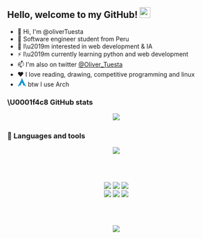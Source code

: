 ## Hello, welcome to my GitHub! <img src="https://raw.githubusercontent.com/zluvsand/zluvsand/master/wave.gif" height="25px" width="25px">

-   :penguin: Hi, I'm @oliverTuesta
-   :robot: Software engineer student from Peru
-   :eyes: I\u2019m interested in web development & IA
-   :zap: I\u2019m currently learning python and web development
-   :mailbox: I'm also on twitter
    <a href="https://twitter.com/Oliver_Tuesta">@Oliver_Tuesta</a>
-   :hearts: I love reading, drawing, competitive programming and linux
-   <img
    src="https://raw.githubusercontent.com/oliverTuesta/oliverTuesta/main/resources/arch.png"
    width="20" height="20"/> btw I use Arch

### \U0001f4c8 GitHub stats

<p align="center"> 
    <img src="https://github-readme-streak-stats.herokuapp.com/?user=oliverTuesta&theme=dracula"/>
</p>

### :wrench: Languages and tools

<p align="center">
    <img src="https://skillicons.dev/icons?i=linux,git,javascript,github,kotlin,neovim,mysql,python" />
</p>
<br/>
<br/>
<p align="center">
    <a href="https://twitter.com/Oliver_Tuesta"><img src="https://img.shields.io/badge/Twitter-1DA1F2?style=for-the-badge&logo=twitter&logoColor=white"/></a>
    <a href="https://open.spotify.com/user/31qkwll5fdhjcaeqb7oqear42c5q"><img src="https://img.shields.io/badge/Spotify-1ED760?&style=for-the-badge&logo=spotify&logoColor=white"/></a>
    <a href="https://www.linkedin.com/in/oliver-jes%C3%BAs-tuesta-yoplac-533ba4200/"><img src="https://img.shields.io/badge/LinkedIn-0077B5?style=for-the-badge&logo=linkedin&logoColor=white"/></a>
    <br/>
    <a href="https://www.codechef.com/users/oliver_tuesta"><img src="https://img.shields.io/badge/Codechef-%23B92B27.svg?&style=for-the-badge&logo=Codechef&logoColor=white"/></a>
    <a href="https://codeforces.com/profile/spigi"><img src="https://img.shields.io/badge/Codeforces-445f9d?style=for-the-badge&logo=Codeforces&logoColor=white"/></a>
    <a href="https://www.hackerrank.com/oliver_tuesta"><img src="https://img.shields.io/badge/-Hackerrank-2EC866?style=for-the-badge&logo=HackerRank&logoColor=white"/></a>
</p>
<br/>
<br/>

<p align="center"> 
    <img src="https://raw.githubusercontent.com/catppuccin/catppuccin/main/assets/footers/gray0_ctp_on_line.svg?sanitize=true" />
</p>
